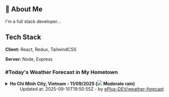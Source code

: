 ## 🚀 About Me
I'm a full stack developer...


## Tech Stack

**Client:** React, Redux, TailwindCSS

**Server:** Node, Express

### #Today's Weather Forecast in My Hometown



<details>
    <summary><b>Ho Chi Minh City, Vietnam - 11/09/2025 (<img src="https://cdn.weatherapi.com/weather/64x64/day/302.png" /> Moderate rain)</b>
    </summary>

    
<table>
    <tr>
        <th>Hour</th>
        <td>00:00</td><td>01:00</td><td>02:00</td><td>03:00</td><td>04:00</td><td>05:00</td><td>06:00</td><td>07:00</td><td>08:00</td><td>09:00</td><td>10:00</td><td>11:00</td><td>12:00</td><td>13:00</td><td>14:00</td><td>15:00</td><td>16:00</td><td>17:00</td><td>18:00</td><td>19:00</td><td>20:00</td><td>21:00</td><td>22:00</td><td>23:00</td>
    </tr>
    <tr>
        <th>Weather</th>
        <td><img src="https://cdn.weatherapi.com/weather/64x64/night/353.png"></img></td><td><img src="https://cdn.weatherapi.com/weather/64x64/night/299.png"></img></td><td><img src="https://cdn.weatherapi.com/weather/64x64/night/353.png"></img></td><td><img src="https://cdn.weatherapi.com/weather/64x64/night/176.png"></img></td><td><img src="https://cdn.weatherapi.com/weather/64x64/night/353.png"></img></td><td><img src="https://cdn.weatherapi.com/weather/64x64/night/176.png"></img></td><td><img src="https://cdn.weatherapi.com/weather/64x64/day/176.png"></img></td><td><img src="https://cdn.weatherapi.com/weather/64x64/day/176.png"></img></td><td><img src="https://cdn.weatherapi.com/weather/64x64/day/116.png"></img></td><td><img src="https://cdn.weatherapi.com/weather/64x64/day/116.png"></img></td><td><img src="https://cdn.weatherapi.com/weather/64x64/day/116.png"></img></td><td><img src="https://cdn.weatherapi.com/weather/64x64/day/113.png"></img></td><td><img src="https://cdn.weatherapi.com/weather/64x64/day/119.png"></img></td><td><img src="https://cdn.weatherapi.com/weather/64x64/day/116.png"></img></td><td><img src="https://cdn.weatherapi.com/weather/64x64/day/176.png"></img></td><td><img src="https://cdn.weatherapi.com/weather/64x64/day/176.png"></img></td><td><img src="https://cdn.weatherapi.com/weather/64x64/day/176.png"></img></td><td><img src="https://cdn.weatherapi.com/weather/64x64/day/176.png"></img></td><td><img src="https://cdn.weatherapi.com/weather/64x64/night/176.png"></img></td><td><img src="https://cdn.weatherapi.com/weather/64x64/night/299.png"></img></td><td><img src="https://cdn.weatherapi.com/weather/64x64/night/356.png"></img></td><td><img src="https://cdn.weatherapi.com/weather/64x64/night/353.png"></img></td><td><img src="https://cdn.weatherapi.com/weather/64x64/night/119.png"></img></td><td><img src="https://cdn.weatherapi.com/weather/64x64/night/176.png"></img></td>
    </tr>
    <tr>
        <th>Condition</th>
        <td width="200px">Light rain shower</td><td width="200px">Moderate rain at times</td><td width="200px">Light rain shower</td><td width="200px">Patchy rain nearby</td><td width="200px">Light rain shower</td><td width="200px">Patchy rain nearby</td><td width="200px">Patchy rain nearby</td><td width="200px">Patchy rain nearby</td><td width="200px">Partly Cloudy </td><td width="200px">Partly Cloudy </td><td width="200px">Partly Cloudy </td><td width="200px">Sunny</td><td width="200px">Cloudy </td><td width="200px">Partly Cloudy </td><td width="200px">Patchy rain nearby</td><td width="200px">Patchy rain nearby</td><td width="200px">Patchy rain nearby</td><td width="200px">Patchy rain nearby</td><td width="200px">Patchy rain nearby</td><td width="200px">Moderate rain at times</td><td width="200px">Moderate or heavy rain shower</td><td width="200px">Light rain shower</td><td width="200px">Cloudy </td><td width="200px">Patchy rain nearby</td>
    </tr>
    <tr>
        <th>Temperature</th>
        <td>27 °C</td><td>26.3 °C</td><td>26.2 °C</td><td>25.5 °C</td><td>25.4 °C</td><td>25.2 °C</td><td>24.9 °C</td><td>25 °C</td><td>26 °C</td><td>27.1 °C</td><td>29.4 °C</td><td>30.6 °C</td><td>29.5 °C</td><td>29.5 °C</td><td>30.8 °C</td><td>32.2 °C</td><td>31.9 °C</td><td>31.4 °C</td><td>29.4 °C</td><td>28.1 °C</td><td>26.6 °C</td><td>25.9 °C</td><td>26.4 °C</td><td>26.2 °C</td>
    </tr>
    <tr>
        <th>Wind</th>
        <td>7.6 kph</td><td>6.1 kph</td><td>7.9 kph</td><td>6.8 kph</td><td>4.3 kph</td><td>7.6 kph</td><td>8.3 kph</td><td>6.5 kph</td><td>5.8 kph</td><td>7.2 kph</td><td>7.6 kph</td><td>7.6 kph</td><td>6.1 kph</td><td>4 kph</td><td>2.2 kph</td><td>1.4 kph</td><td>1.8 kph</td><td>1.4 kph</td><td>5 kph</td><td>9.4 kph</td><td>9 kph</td><td>6.5 kph</td><td>6.8 kph</td><td>6.5 kph</td>
    </tr>
</table>

</details>

<div align="right">
    Updated at: 2025-09-10T19:50:55Z - by <a target="_blank"
        href="https://github.com/ePlus-DEV/weather-forecast">ePlus-DEV/weather-forecast</a>
</div>